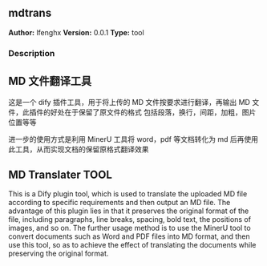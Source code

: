 ## mdtrans

**Author:** lfenghx
**Version:** 0.0.1
**Type:** tool

### Description

## MD 文件翻译工具

这是一个 dify 插件工具，用于将上传的 MD 文件按要求进行翻译，再输出 MD 文件，此插件的好处在于保留了原文件的格式
包括段落，换行，间距，加粗，图片位置等等

进一步的使用方式是利用 MinerU 工具将 word，pdf 等文档转化为 md 后再使用此工具，从而实现文档的保留原格式翻译效果

## MD Translater TOOL

This is a Dify plugin tool, which is used to translate the uploaded MD file according to specific requirements and then output an MD file. The advantage of this plugin lies in that it preserves the original format of the file, including paragraphs, line breaks, spacing, bold text, the positions of images, and so on.
The further usage method is to use the MinerU tool to convert documents such as Word and PDF files into MD format, and then use this tool, so as to achieve the effect of translating the documents while preserving the original format.
